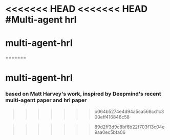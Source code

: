 <<<<<<< HEAD
<<<<<<< HEAD
#Multi-agent hrl 
=======
# multi-agent-hrl
=======
# multi-agent-hrl 
### based on Matt Harvey's work, inspired by Deepmind's recent multi-agent paper and hrl paper
>>>>>>> b064b5274e4d94a5ca568cd1c300eff416846c58

>>>>>>> 89d2ff3d9c8bf6b22f703f13c04e9aa0ec5bfa06
